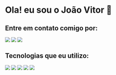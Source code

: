 <h1>Ola! eu sou o João Vitor 🤙</h1>

<p style="line-height: 26px;>Ola prazer meu nome é João Vitor tenho 18 anos sou desenvolvedor web apaixonado por programação, tenho conhecimentos sobre HTML5 e CSS3 e outras tecnologias como git e github e atualmemte no momento estou estudando javascript</p> <br>

![Anurag's GitHub stats](https://github-readme-stats.vercel.app/api?username=JoaoVitor2004&show_icons=true&theme=gruvbox)

<h2>Entre em contato comigo por:</h2>
<div> 
  <a href="mailto:joaovitorsouzaa28122004@gmail.com"><img src="https://img.shields.io/badge/Gmail-D14836?style=for-the-badge&logo=gmail&logoColor=white"></a>
  <a href="https://instagram.com/joaovitords12" target="_blank"><img src="https://img.shields.io/badge/-Instagram-%23E4405F?style=for-the-badge&logo=instagram&logoColor=white" target="_blank"></a>
  <a href="https://www.linkedin.com/in/jo%C3%A3o-vitor-souza-670838238"><img src="https://img.shields.io/badge/LinkedIn-0077B5?style=for-the-badge&logo=linkedin&logoColor=white"></a>
</div>

<h2>Tecnologias que eu utilizo:</h2>

<div>
  <img src="https://img.shields.io/badge/HTML5-E34F26?style=for-the-badge&logo=html5&logoColor=white">
  <img src="https://img.shields.io/badge/CSS3-1572B6?style=for-the-badge&logo=css3&logoColor=white">
  <img src="https://img.shields.io/badge/JavaScript-F7DF1E?style=for-the-badge&logo=javascript&logoColor=black">
  <img src="https://img.shields.io/badge/GIT-E44C30?style=for-the-badge&logo=git&logoColor=white"/>
  <img src="https://img.shields.io/badge/GitHub-100000?style=for-the-badge&logo=github&logoColor=white">
</div>